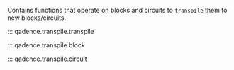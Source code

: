 Contains functions that operate on blocks and circuits to `transpile` them to new blocks/circuits.

::: qadence.transpile.transpile

::: qadence.transpile.block

::: qadence.transpile.circuit
